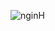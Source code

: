 
<p><img align="center" src="https://github-readme-streak-stats.herokuapp.com/?user=nginH&" alt="nginH" /></p>
